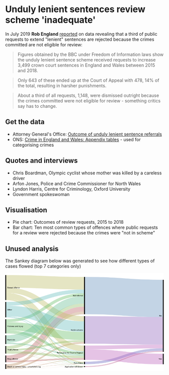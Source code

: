 # Unduly lenient sentences review scheme 'inadequate'

In July 2019 **Rob England** [reported](https://www.bbc.co.uk/news/uk-47879288) on data revealing that a third of public requests to extend "lenient" sentences are rejected because the crimes committed are not eligible for review:

> Figures obtained by the BBC under Freedom of Information laws show the unduly lenient sentence scheme received requests to increase 3,499 crown court sentences in England and Wales between 2015 and 2018.

> Only 643 of these ended up at the Court of Appeal with 478, 14% of the total, resulting in harsher punishments.

> About a third of all requests, 1,148, were dismissed outright because the crimes committed were not eligible for review - something critics say has to change.

## Get the data

* Attorney General's Office: [Outcome of unduly lenient sentence referrals](https://www.gov.uk/government/statistical-data-sets/outcome-of-unduly-lenient-sentence-referrals)
* ONS: [Crime in England and Wales: Appendix tables](https://www.ons.gov.uk/peoplepopulationandcommunity/crimeandjustice/datasets/crimeinenglandandwalesappendixtables) - used for categorising crimes

## Quotes and interviews

* Chris Boardman, Olympic cyclist whose mother was killed by a careless driver
* Arfon Jones, Police and Crime Commissioner for North Wales
* Lyndon Harris, Centre for Criminology, Oxford University
* Government spokeswoman

## Visualisation

* Pie chart: Outcomes of review requests, 2015 to 2018
* Bar chart: Ten most common types of offences where public requests for a review were rejected because the crimes were "not in scheme"

## Unused analysis

The Sankey diagram below was generated to see how different types of cases flowed (top 7 categories only)

![](https://raw.githubusercontent.com/BBC-Data-Unit/unduly-lenient-sentences/master/ULS%20sankey%20top%207.png)






